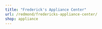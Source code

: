 ```yaml
---
title: "Frederick's Appliance Center"
url: /redmond/fredericks-appliance-center/
shop: appliance
---
```

